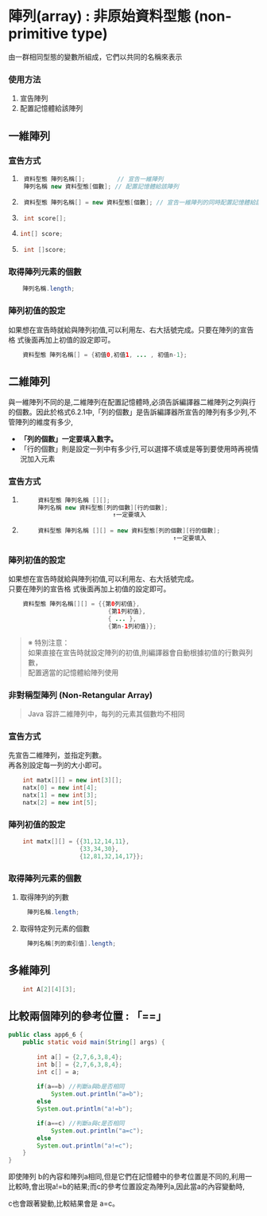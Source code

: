 
# 陣列(array) : 非原始資料型態 (non-primitive type)
由一群相同型態的變數所組成，它們以共同的名稱來表示

### 使用方法
1. 宣告陣列
2. 配置記憶體給該陣列 

## 一維陣列

### 宣告方式
1. ```java
    資料型態 陣列名稱[];         // 宣告一維陣列
    陣列名稱 new 資料型態[個數]; // 配置記憶體給該陣列 
    ```
2. ```java
    資料型態 陣列名稱[] = new 資料型態[個數]; // 宣告一維陣列的同時配置記憶體給該陣列 
    ```
3. ```java
    int score[];
    ```
4.  ```java
    int[] score;
    ```
5. ```java
    int []score;
    ```
### 取得陣列元素的個數
```java
    陣列名稱.length;
```

### 陣列初值的設定

如果想在宣告時就給與陣列初值,可以利用左、右大括號完成。只要在陣列的宣告格 式後面再加上初值的設定即可。
```java
    資料型態 陣列名稱[] = {初值0,初值1, ... , 初值n-1};
```


## 二維陣列
與一維陣列不同的是,二維陣列在配置記憶體時,必須告訴編譯器二維陣列之列與行 的個數。因此於格式6.2.1中,「列的個數」是告訴編譯器所宣告的陣列有多少列,不 管陣列的維度有多少,
* **「列的個數」一定要填入數字。**
* 「行的個數」則是設定一列中有多少行,可以選擇不填或是等到要使用時再視情況加入元素

### 宣告方式
1. ```java
        資料型態 陣列名稱 [][];         
        陣列名稱 new 資料型態[列的個數][行的個數];
                             ↑一定要填入
    ```
2. ```java
        資料型態 陣列名稱 [][] = new 資料型態[列的個數][行的個數]; 
                                              ↑一定要填入
    ```
### 陣列初值的設定

如果想在宣告時就給與陣列初值,可以利用左、右大括號完成。  
只要在陣列的宣告格 式後面再加上初值的設定即可。
```java
    資料型態 陣列名稱[][] = {{第0列初值},
                            {第1列初值},
                            { ... },
                            {第n-1列初值}};
```
> ※ 特別注意：  
> 如果直接在宣告時就設定陣列的初值,則編譯器會自動根據初值的行數與列數，  
> 配置適當的記憶體給陣列使用

### 非對稱型陣列 (Non-Retangular Array)
> Java 容許二維陣列中，每列的元素其個數均不相同

### 宣告方式
先宣告二維陣列，並指定列數。  
再各別設定每一列的大小即可。
```java
    int matx[][] = new int[3][];
    natx[0] = new int[4];
    natx[1] = new int[3];
    natx[2] = new int[5];
```

### 陣列初值的設定

```java
    int matx[][] = {{31,12,14,11},
                    {33,34,30},
                    {12,81,32,14,17}};
```

### 取得陣列元素的個數

1. 取得陣列的列數
   ```java
     陣列名稱.length;  
    ```

2. 取得特定列元素的個數
   ```java
     陣列名稱[列的索引值].length;  
    ```

## 多維陣列

```java
    int A[2][4][3];
```


## 比較兩個陣列的參考位置 : 「==」

```java
public class app6_6 {
    public static void main(String[] args) {
        
        int a[] = {2,7,6,3,8,4}; 
        int b[] = {2,7,6,3,8,4}; 
        int c[] = a;
        
        if(a==b) //判斷a與b是否相同
            System.out.println("a=b");
        else
        System.out.println("a!=b");

        if(a==c) //判斷a與c是否相同
            System.out.println("a=c");
        else
        System.out.println("a!=c");
    }
}
```
即使陣列 b的內容和陣列a相同,但是它們在記憶體中的參考位置是不同的,利用一 比較時,會出現a!=b的結果;而c的參考位置設定為陣列a,因此當a的內容變動時,

c也會跟著變動,比較結果會是 a=c。